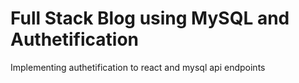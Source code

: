 # Full Stack Blog using MySQL and Authetification
Implementing authetification to react and mysql api endpoints

